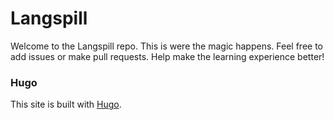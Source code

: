 # Langspill

Welcome to the Langspill repo. This is were the magic happens. Feel free to add issues or make pull requests. Help make the learning experience better!



### Hugo
This site is built with [Hugo](https://gohugo.io).
